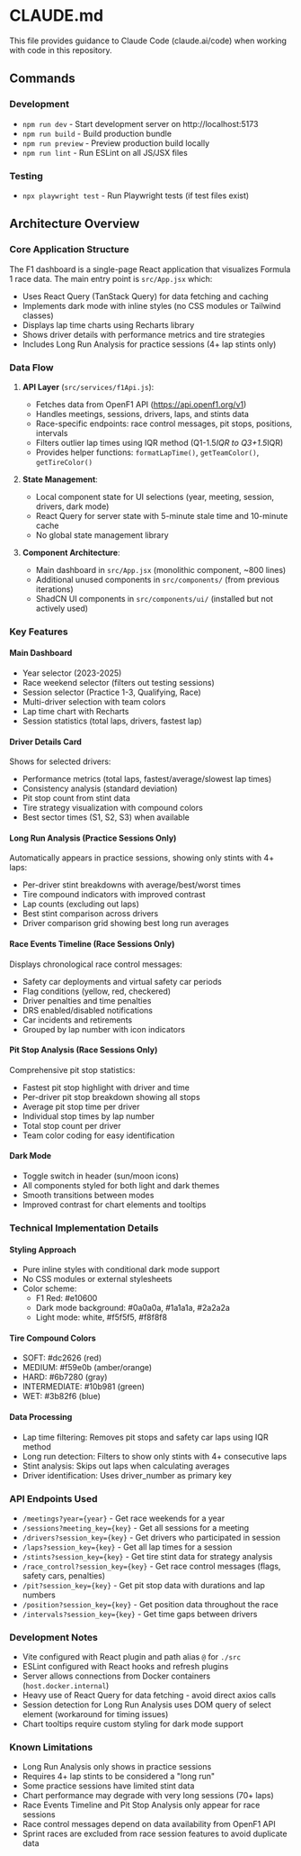 # CLAUDE.md

This file provides guidance to Claude Code (claude.ai/code) when working with code in this repository.

## Commands

### Development
- `npm run dev` - Start development server on http://localhost:5173
- `npm run build` - Build production bundle
- `npm run preview` - Preview production build locally
- `npm run lint` - Run ESLint on all JS/JSX files

### Testing
- `npx playwright test` - Run Playwright tests (if test files exist)

## Architecture Overview

### Core Application Structure
The F1 dashboard is a single-page React application that visualizes Formula 1 race data. The main entry point is `src/App.jsx` which:
- Uses React Query (TanStack Query) for data fetching and caching
- Implements dark mode with inline styles (no CSS modules or Tailwind classes)
- Displays lap time charts using Recharts library
- Shows driver details with performance metrics and tire strategies
- Includes Long Run Analysis for practice sessions (4+ lap stints only)

### Data Flow
1. **API Layer** (`src/services/f1Api.js`):
   - Fetches data from OpenF1 API (https://api.openf1.org/v1)
   - Handles meetings, sessions, drivers, laps, and stints data
   - Race-specific endpoints: race control messages, pit stops, positions, intervals
   - Filters outlier lap times using IQR method (Q1-1.5*IQR to Q3+1.5*IQR)
   - Provides helper functions: `formatLapTime()`, `getTeamColor()`, `getTireColor()`

2. **State Management**:
   - Local component state for UI selections (year, meeting, session, drivers, dark mode)
   - React Query for server state with 5-minute stale time and 10-minute cache
   - No global state management library

3. **Component Architecture**:
   - Main dashboard in `src/App.jsx` (monolithic component, ~800 lines)
   - Additional unused components in `src/components/` (from previous iterations)
   - ShadCN UI components in `src/components/ui/` (installed but not actively used)

### Key Features

#### Main Dashboard
- Year selector (2023-2025)
- Race weekend selector (filters out testing sessions)
- Session selector (Practice 1-3, Qualifying, Race)
- Multi-driver selection with team colors
- Lap time chart with Recharts
- Session statistics (total laps, drivers, fastest lap)

#### Driver Details Card
Shows for selected drivers:
- Performance metrics (total laps, fastest/average/slowest lap times)
- Consistency analysis (standard deviation)
- Pit stop count from stint data
- Tire strategy visualization with compound colors
- Best sector times (S1, S2, S3) when available

#### Long Run Analysis (Practice Sessions Only)
Automatically appears in practice sessions, showing only stints with 4+ laps:
- Per-driver stint breakdowns with average/best/worst times
- Tire compound indicators with improved contrast
- Lap counts (excluding out laps)
- Best stint comparison across drivers
- Driver comparison grid showing best long run averages

#### Race Events Timeline (Race Sessions Only)
Displays chronological race control messages:
- Safety car deployments and virtual safety car periods
- Flag conditions (yellow, red, checkered)
- Driver penalties and time penalties
- DRS enabled/disabled notifications
- Car incidents and retirements
- Grouped by lap number with icon indicators

#### Pit Stop Analysis (Race Sessions Only)
Comprehensive pit stop statistics:
- Fastest pit stop highlight with driver and time
- Per-driver pit stop breakdown showing all stops
- Average pit stop time per driver
- Individual stop times by lap number
- Total stop count per driver
- Team color coding for easy identification

#### Dark Mode
- Toggle switch in header (sun/moon icons)
- All components styled for both light and dark themes
- Smooth transitions between modes
- Improved contrast for chart elements and tooltips

### Technical Implementation Details

#### Styling Approach
- Pure inline styles with conditional dark mode support
- No CSS modules or external stylesheets
- Color scheme:
  - F1 Red: #e10600
  - Dark mode background: #0a0a0a, #1a1a1a, #2a2a2a
  - Light mode: white, #f5f5f5, #f8f8f8

#### Tire Compound Colors
- SOFT: #dc2626 (red)
- MEDIUM: #f59e0b (amber/orange) 
- HARD: #6b7280 (gray)
- INTERMEDIATE: #10b981 (green)
- WET: #3b82f6 (blue)

#### Data Processing
- Lap time filtering: Removes pit stops and safety car laps using IQR method
- Long run detection: Filters to show only stints with 4+ consecutive laps
- Stint analysis: Skips out laps when calculating averages
- Driver identification: Uses driver_number as primary key

### API Endpoints Used
- `/meetings?year={year}` - Get race weekends for a year
- `/sessions?meeting_key={key}` - Get all sessions for a meeting
- `/drivers?session_key={key}` - Get drivers who participated in session
- `/laps?session_key={key}` - Get all lap times for a session
- `/stints?session_key={key}` - Get tire stint data for strategy analysis
- `/race_control?session_key={key}` - Get race control messages (flags, safety cars, penalties)
- `/pit?session_key={key}` - Get pit stop data with durations and lap numbers
- `/position?session_key={key}` - Get position data throughout the race
- `/intervals?session_key={key}` - Get time gaps between drivers

### Development Notes
- Vite configured with React plugin and path alias `@` for `./src`
- ESLint configured with React hooks and refresh plugins
- Server allows connections from Docker containers (`host.docker.internal`)
- Heavy use of React Query for data fetching - avoid direct axios calls
- Session detection for Long Run Analysis uses DOM query of select element (workaround for timing issues)
- Chart tooltips require custom styling for dark mode support

### Known Limitations
- Long Run Analysis only shows in practice sessions
- Requires 4+ lap stints to be considered a "long run"
- Some practice sessions have limited stint data
- Chart performance may degrade with very long sessions (70+ laps)
- Race Events Timeline and Pit Stop Analysis only appear for race sessions
- Race control messages depend on data availability from OpenF1 API
- Sprint races are excluded from race session features to avoid duplicate data